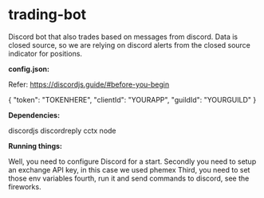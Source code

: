 # trading-bot

Discord bot that also trades based on messages from discord.
Data is closed source, so we are relying on discord alerts from the closed source indicator for positions.

**config.json:**

Refer: https://discordjs.guide/#before-you-begin

{
    "token": "TOKENHERE",
    "clientId": "YOURAPP",
    "guildId": "YOURGUILD"
}

**Dependencies:**

discordjs
discordreply
cctx
node


**Running things:**

Well, you need to configure Discord for a start.
Secondly you need to setup an exchange API key, in this case we used phemex
Third, you need to set those env variables
fourth, run it and send commands to discord, see the fireworks.



